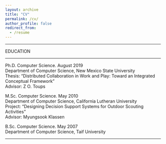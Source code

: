 ```yaml
---
layout: archive
title: "CV"
permalink: /cv/
author_profile: false
redirect_from:
  - /resume
---
```


<hr />
EDUCATION
<hr />

Ph.D. Computer Science. August 2019 <br>
Department of Computer Science, New Mexico State University <br>
Thesis: “Distributed Collaboration in Work and Play: Toward an Integrated Conceptual Framework” <br>
Advisor: Z O. Toups <br>

M.Sc. Computer Science. May 2010<br>
Department of Computer Science, California Lutheran University<br>
Project: “Designing Decision Support Systems for Outdoor Scouting Activities”<br>
Advisor: Myungsook Klassen<br>

B.Sc. Computer Science. May 2007<br>
Department of Computer Science, Taif University<br>

<hr />
